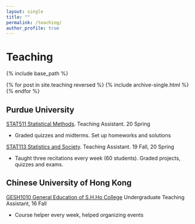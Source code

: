 ```yaml
---
layout: single
title: ""
permalink: /teaching/
author_profile: true
---
```

# <i class="fa fa-fw fa-edit"></i> Teaching #

{% include base_path %}

{% for post in site.teaching reversed %}
  {% include archive-single.html %}
{% endfor %}

## Purdue University
[STAT511 Statistical Methods](https://www.stat.purdue.edu/academic_programs/graduate/grad_course_desc.php). Teaching Assistant. 20 Spring



- Graded quizzes and midterms. Set up homeworks and solutions


[STAT113 Statistics and Society](https://www.stat.purdue.edu/academic_programs/courses/schedule_info.php?crs=113&semester=Fall&year=2019). Teaching Assistant. 19 Fall, 20 Spring
- Taught three recitations every week (60 students). Graded projects, quizzes and exams.

## Chinese University of Hong Kong
[GESH1010 General Education of S.H.Ho College](http://www.shho.cuhk.edu.hk/general-education/induction-course-1010/induction-course-gesh1010-orientation-and-outreach/) Undergraduate Teaching Assistant, 16 Fall
- Course helper every week, helped organizing events 
